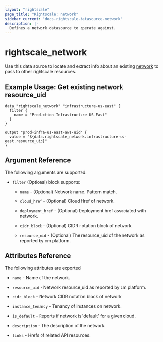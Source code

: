 ```yaml
---
layout: "rightscale"
page_title: "Rightscale: network"
sidebar_current: "docs-rightscale-datasource-network"
description: |-
  Defines a network datasource to operate against.
---
```


# rightscale_network

Use this data source to locate and extract info about an existing [network](http://reference.rightscale.com/api1.5/resources/ResourceNetworks.html) to pass to other rightscale resources.

## Example Usage: Get existing network resource_uid

```hcl
data "rightscale_network" "infrastructure-us-east" {
  filter {
    name = "Production Infrastructure US-East"
  }
}

output "prod-infra-us-east-aws-uid" {
  value = "${data.rightscale_network.infrastructure-us-east.resource_uid}"
}
```

## Argument Reference

The following arguments are supported:

* `filter` (Optional) block supports:

  * `name` - (Optional) Network name.  Pattern match.

  * `cloud_href` - (Optional) Cloud Href of network.

  * `deployment_href` - (Optional) Deployment href associated with network.

  * `cidr_block` - (Optional) CIDR notation block of network.

  * `resource_uid` - (Optional) The resource_uid of the network as reported by cm platform.

## Attributes Reference

The following attributes are exported:

* `name` - Name of the network.

* `resource_uid` - Network resource_uid as reported by cm platform.

* `cidr_block` - Network CIDR notation block of network.

* `instance_tenancy` - Tenancy of instances on network.

* `is_default` - Reports if network is 'default' for a given cloud.

* `description` - The description of the network.

* `links` - Hrefs of related API resources.